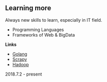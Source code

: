 ## Learning more
Always new skills to learn, especially in IT field.
- Programming Languages
- Frameworks of Web & BigData

**Links**
- [Golang](https://tour.golang.org/welcome/1)
- [Scrapy](https://doc.scrapy.org/en/latest/intro/tutorial.html)
- [Hadoop](https://www.w3cschool.cn/hadoop/fgr61jyf.html)

2018.7.2 - present
